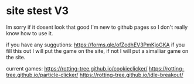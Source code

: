 # site stest V3

Im sorry if it dosent look that good 
I'm new to github pages so I don't 
really know how to use it.




if you have any suggutions: https://forms.gle/ofZodhEV3PmKjoGKA
if you fill this out I will put the game on the site, if not I will put a simalliar game on the site.


current games:
https://rotting-tree.github.io/cookieclicker/
https://rotting-tree.github.io/particle-clicker/
https://rotting-tree.github.io/idle-breakout/

